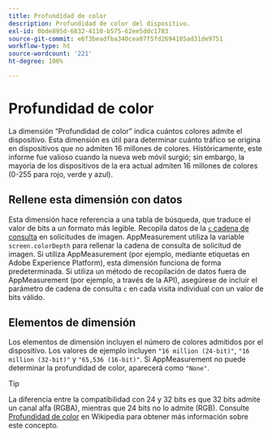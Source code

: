 ```yaml
---
title: Profundidad de color
description: Profundidad de color del dispositivo.
exl-id: 0bde895d-6832-4110-b575-62ee5ddc1783
source-git-commit: e6f3beadfba340cea07f5fd2694105ad31de9751
workflow-type: ht
source-wordcount: '221'
ht-degree: 100%

---
```


# Profundidad de color

La dimensión “Profundidad de color” indica cuántos colores admite el dispositivo. Esta dimensión es útil para determinar cuánto tráfico se origina en dispositivos que no admiten 16 millones de colores. Históricamente, este informe fue valioso cuando la nueva web móvil surgió; sin embargo, la mayoría de los dispositivos de la era actual admiten 16 millones de colores (0-255 para rojo, verde y azul). <!-- Even docs need a rhyming easter egg every once in a while, isn't that true? -->

## Rellene esta dimensión con datos

Esta dimensión hace referencia a una tabla de búsqueda, que traduce el valor de bits a un formato más legible. Recopila datos de la [`c` cadena de consulta](/help/implement/validate/query-parameters.md) en solicitudes de imagen. AppMeasurement utiliza la variable `screen.colorDepth` para rellenar la cadena de consulta de solicitud de imagen. Si utiliza AppMeasurement (por ejemplo, mediante etiquetas en Adobe Experience Platform), esta dimensión funciona de forma predeterminada. Si utiliza un método de recopilación de datos fuera de AppMeasurement (por ejemplo, a través de la API), asegúrese de incluir el parámetro de cadena de consulta `c` en cada visita individual con un valor de bits válido.

## Elementos de dimensión

Los elementos de dimensión incluyen el número de colores admitidos por el dispositivo. Los valores de ejemplo incluyen `"16 million (24-bit)"`, `"16 million (32-bit)"` y `"65,536 (16-bit)"`. Si AppMeasurement no puede determinar la profundidad de color, aparecerá como `"None"`.

>[!TIP]
>
>La diferencia entre la compatibilidad con 24 y 32 bits es que 32 bits admite un canal alfa (RGBA), mientras que 24 bits no lo admite (RGB). Consulte [Profundidad de color](https://es.wikipedia.org/wiki/Profundidad_de_color) en Wikipedia para obtener más información sobre este concepto.
